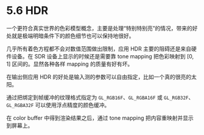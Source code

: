 # 5.6 HDR

一个更符合真实世界的色彩模型概念，主要是处理“特别特别亮”的情况，带来的好处就是极端明暗条件下的颜色细节也可以保持地很好。

几乎所有着色方程都不会对数值范围做出限制，应用 HDR 主要的阻碍还是来自硬件设备。在 SDR 设备上显示的时候还是需要靠 tone mapping 把色彩映射到 [0, 1] 区间的。显然各种各样 mapping 的质量有好有坏。

在输出侧应用 HDR 的好处是输入测的参数可以自由指定，比如一个真的很亮的太阳。

通过把绑定到帧缓冲的纹理格式指定为 `GL_RGB16F`、`GL_RGBA16F` 或 `GL_RGB32F`、`GL_RGBA32F` 可以使用浮点精度的颜色缓冲。

在 color buffer 中得到渲染结果之后，通过 tone mapping 把内容重映射并显示到屏幕上。
